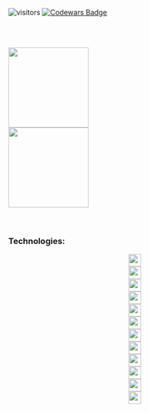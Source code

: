 ![visitors](https://komarev.com/ghpvc/?username=darioffmoreira&color=blue)
[![Codewars Badge](https://www.codewars.com/users/darioffmoreira/badges/micro)](https://www.codewars.com/users/darioffmoreira/badges/micro)

<br><br>

<div align='center' style="display: flex;flex-flow: column wrap;">
  <img height="160em" src="https://github-readme-stats.vercel.app/api?username=darioffmoreira&show_icons=true&theme=dracula&include_all_commits=true&count_private=true"/>
  <img height="160em" src="https://github-readme-stats.vercel.app/api/top-langs/?username=darioffmoreira&layout=compact&langs_count=16&theme=dracula&count_private=true"/>
</div
  
<br><br>

### Technologies:
<div align='center' style="display: flex;flex-flow: column wrap;">
  <code><img height="25" src="https://cdn.jsdelivr.net/gh/devicons/devicon/icons/html5/html5-original.svg"></code>
  <code><img height="25" src="https://cdn.jsdelivr.net/gh/devicons/devicon/icons/css3/css3-original.svg"></code>
  <code><img height="25" src="https://cdn.jsdelivr.net/gh/devicons/devicon/icons/bootstrap/bootstrap-original.svg"></code>
  <code><img height="25" src="https://cdn.jsdelivr.net/gh/devicons/devicon/icons/sass/sass-original.svg"></code>
  <code><img height="25" src="https://cdn.jsdelivr.net/gh/devicons/devicon/icons/javascript/javascript-original.svg"></code>
  <code><img height="25" src="https://cdn.jsdelivr.net/gh/devicons/devicon/icons/nodejs/nodejs-original.svg"></code>
  <code><img height="25" src="https://cdn.jsdelivr.net/gh/devicons/devicon/icons/phalcon/phalcon-original.svg"></code>
  <code><img height="25" src="https://cdn.jsdelivr.net/gh/devicons/devicon/icons/php/php-original.svg"></code>
  <code><img height="25" src="https://cdn.jsdelivr.net/gh/devicons/devicon/icons/postgresql/postgresql-original.svg"></code>
  <code><img height="25" src="https://cdn.jsdelivr.net/gh/devicons/devicon/icons/docker/docker-original.svg"></code>
  <code><img height="25" src="https://cdn.jsdelivr.net/gh/devicons/devicon/icons/linux/linux-original.svg"></code>
  <code><img height="25" src="https://cdn.jsdelivr.net/gh/devicons/devicon/icons/java/java-original.svg"></code>
</div>

<!--
![GitHub followers](https://img.shields.io/github/followers/darioffmoreira?style=social)
<div align='center' style="display: flex;flex-flow: column wrap;">
  <code><img height="25" src="https://cdn.jsdelivr.net/gh/devicons/devicon/icons/amazonwebservices/amazonwebservices-original.svg"></code>
  <code><img height="25" src="https://cdn.jsdelivr.net/gh/devicons/devicon/icons/javascript/javascript-original.svg"></code>
  <code><img height="25" src="https://cdn.jsdelivr.net/gh/devicons/devicon/icons/typescript/typescript-original.svg"></code> 
  <code><img height="25" src="https://cdn.jsdelivr.net/gh/devicons/devicon/icons/nodejs/nodejs-original.svg"></code>
  <code><img height="25" src="https://cdn.jsdelivr.net/gh/devicons/devicon/icons/graphql/graphql-plain-wordmark.svg"></code>
  <code><img height="25" src="https://cdn.jsdelivr.net/gh/devicons/devicon/icons/sequelize/sequelize-original.svg"></code>
  <code><img height="25" src="https://cdn.jsdelivr.net/gh/devicons/devicon/icons/nestjs/nestjs-plain.svg"></code>
  <code><img height="25" src="https://cdn.jsdelivr.net/gh/devicons/devicon/icons/postgresql/postgresql-original.svg"></code>
  <code><img height="25" src="https://cdn.jsdelivr.net/gh/devicons/devicon/icons/docker/docker-original.svg"></code>
  <code><img height="25" src="https://cdn.jsdelivr.net/gh/devicons/devicon/icons/html5/html5-original.svg"></code>
  <code><img height="25" src="https://cdn.jsdelivr.net/gh/devicons/devicon/icons/css3/css3-original.svg"></code>
  <code><img height="25" src="https://cdn.jsdelivr.net/gh/devicons/devicon/icons/react/react-original.svg"></code>
  <code><img height="25" src="https://cdn.jsdelivr.net/gh/devicons/devicon/icons/redux/redux-original.svg"></code>
  <code><img height="25" src="https://cdn.jsdelivr.net/gh/devicons/devicon/icons/tailwindcss/tailwindcss-plain.svg"></code>
  <code><img height="25" src="https://cdn.jsdelivr.net/gh/devicons/devicon/icons/sass/sass-original.svg"></code>
  <code><img height="25" src="https://cdn.jsdelivr.net/gh/devicons/devicon/icons/materialui/materialui-original.svg"></code>
  <code><img height="25" src="https://cdn.jsdelivr.net/gh/devicons/devicon/icons/linux/linux-original.svg"></code>
</div>
-->

